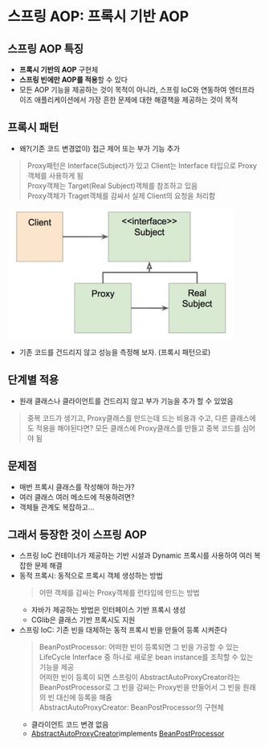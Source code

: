 # 스프링 AOP: 프록시 기반 AOP
## 스프링 AOP 특징
- **프록시 기반의 AOP** 구현체
- **스프링 빈에만 AOP를 적용**할 수 있다
- 모든 AOP 기능을 제공하는 것이 목적이 아니라, 스프링 IoC와 연동하여 엔터프라이즈
  애플리케이션에서 가장 흔한 문제에 대한 해결책을 제공하는 것이 목적

## 프록시 패턴
- 왜?(기존 코드 변경없이) 접근 제어 또는 부가 기능 추가  
> Proxy패턴은 Interface(Subject)가 있고 Client는 Interface 타입으로 Proxy객체를 사용하게 됨  
> Proxy객체는 Target(Real Subject)객체를 참조하고 있음  
> Proxy객체가 Traget객체를 감싸서 실제 Client의 요청을 처리함  
  
<img src="img/06-03.png" style="width:450px"/>
  

- 기존 코드를 건드리지 않고 성능을 측정해 보자. (프록시 패턴으로)

## 단계별 적용
- 원래 클래스나 클라이언트를 건드리지 않고 부가 기능을 추가 할 수 있었음
> 중복 코드가 생기고, Proxy클래스를 만드는데 드는 비용과 수고, 다른 클래스에도 적용을 해야된다면? 모든 클래스에 Proxy클래스를 만들고
> 중복 코드를 심어야 됨

## 문제점
- 매번 프록시 클래스를 작성해야 하는가?
- 여러 클래스 여러 메소드에 적용하려면?
- 객체들 관계도 복잡하고...

## 그래서 등장한 것이 스프링 AOP
- 스프링 IoC 컨테이너가 제공하는 기반 시설과 Dynamic 프록시를 사용하여 여러 복잡한 문제 해결
- 동적 프록시: 동적으로 프록시 객체 생성하는 방법
  > 어떤 객체를 감싸는 Proxy객체를 런타임에 만드는 방법
  - 자바가 제공하는 방법은 인터페이스 기반 프록시 생성
  - CGlib은 클래스 기반 프록시도 지원
- 스프링 IoC: 기존 빈을 대체하는 동적 프록시 빈을 만들어 등록 시켜준다
  > BeanPostProcessor: 어떠한 빈이 등록되면 그 빈을 가공할 수 있는 LifeCycle Interface 중 하나로 새로운 bean instance를
  > 조작할 수 있는 기능을 제공  
  > 어떠한 빈이 등록이 되면 스프링이 AbstractAutoProxyCreator라는 BeanPostProcessor로 그 빈을 감싸는 
  > Proxy빈을 만들어서 그 빈을 원래의 빈 대신에 등록을 해줌  
  > AbstractAutoProxyCreator: BeanPostProcessor의 구현체  
  - 클라이언트 코드 변경 없음
  - [AbstractAutoProxyCreator​](https://docs.spring.io/spring/docs/current/javadoc-api/org/springframework/aop/framework/autoproxy/AbstractAutoProxyCreator.html) implements ​[BeanPostProcessor](https://docs.spring.io/spring/docs/current/javadoc-api/org/springframework/beans/factory/config/BeanPostProcessor.html)